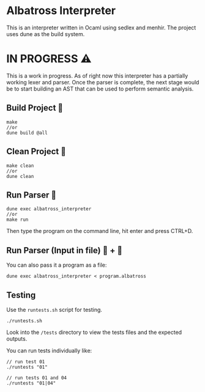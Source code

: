 # Albatross Interpreter

This is an interpreter written in Ocaml using sedlex and menhir. The project uses dune as the build system.

# IN PROGRESS ⚠️
This is a work in progress.
As of right now this interpreter has a partially working lexer and parser.
Once the parser is complete, the next stage would be to start building an AST that can be used to perform semantic analysis.

## Build Project 🚧
```
make
//or
dune build @all
```

## Clean Project 🧹
```
make clean
//or
dune clean
```

## Run Parser 🏃

```
dune exec albatross_interpreter
//or
make run
```
Then type the program on the command line, hit enter and press CTRL+D.

## Run Parser (Input in file) 🏃 + 📄
You can also pass it a program as a file:
```
dune exec albatross_interpreter < program.albatross
```

## Testing

Use the `runtests.sh` script for testing.

```
./runtests.sh
```
Look into the `/tests` directory to view the tests files and the expected outputs.

You can run tests individually like:

```
// run test 01
./runtests "01"

// run tests 01 and 04
./runtests "01|04"
```
